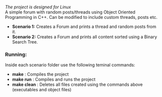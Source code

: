 *The project is designed for Linux* </br>
A simple forum with random posts/threads using Object Oriented Programming in C++. Can be modified to include custom threads, posts etc. </br>
<ul>
  <li><b>Scenario 1:</b> Creates a Forum and prints a thread and random posts from it.
  <li><b>Scenario 2:</b> Creates a Forum and prints all content sorted using a Binary Search Tree.
</ul>
<h3>Running:</h3>
Inside each scenario folder use the following teminal commands:
<ul>
  <li><b>make</b> : Compiles the project
  <li><b>make run</b> : Compiles and runs the project
  <li><b>make clean</b> : Deletes all files created using the commands above (executables and object files)
</ul>
